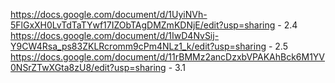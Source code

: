 https://docs.google.com/document/d/1UyiNVh-5FlGxXH0LvTdTaTYwf17IZObTAgDMZmKDNjE/edit?usp=sharing - 2.4
https://docs.google.com/document/d/1IwD4NvSij-Y9CW4Rsa_ps83ZKLRcromm9cPm4NLz1_k/edit?usp=sharing - 2.5 
https://docs.google.com/document/d/11rBMMz2ancDzxbVPAKAhBck6M1YV0NSrZTwXGta8zU8/edit?usp=sharing - 3.1 

